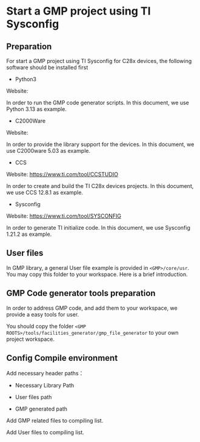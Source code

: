 # Start a GMP project using TI Sysconfig



## Preparation

For start a GMP project using TI Sysconfig for C28x devices, the following software should be installed first

+ Python3

Website: 

In order to run the GMP code generator scripts. In this document, we use Python 3.13 as example.

+ C2000Ware

Website:

In order to provide the library support for the devices. In this document, we use C2000ware 5.03 as example.

+ CCS

Website: https://www.ti.com/tool/CCSTUDIO

In order to create and build the TI C28x devices projects. In this document, we use CCS 12.8.1 as example.

+ Sysconfig

Website: https://www.ti.com/tool/SYSCONFIG

In order to generate TI initialize code. In this document, we use Sysconfig 1.21.2 as example.

## User files

In GMP library, a general User file example is provided in `<GMP>/core/usr`. You may copy this folder to your workspace. Here is a brief introduction.



## GMP Code generator tools preparation

In order to address GMP code, and add them to your workspace, we provide a easy tools for user.

You should copy the folder `<GMP ROOTS>/tools/facilities_generator/gmp_file_generator` to your own project workspace.



## Config Compile environment

Add necessary header paths：

+ Necessary Library Path



+ User files path



+ GMP generated path



Add GMP related files to compiling list.



Add User files to compiling list.







